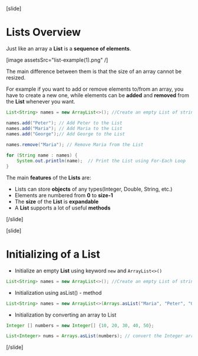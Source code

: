 [slide]

# Lists Overview

Just like an array а **List** is a **sequence of elements**.

[image assetsSrc="list-example(1).png" /]

The main difference between them is that the size of an array cannot be resized.

For example if you want to add or remove elements to/from an array, you have to create a new one, while elements can be **added** and **removed** from the **List** whenever you want.

```java live
List<String> names = new ArrayList<>(); //Create an empty List of strings

names.add("Peter"); // Add Peter to the List
names.add("Maria"); // Add Maria to the List
names.add("George");// Add George to the List
        
names.remove("Maria"); // Remove Maria from the List

for (String name : names) {
    System.out.println(name);  // Print the List using For-Each Loop
}

```
The main **features** of the **Lists** are:

- Lists can store **objects** of any types(Integer, Double, String, etc.)
- Elements are numbered from **0** to **size-1**
- The **size** of the **List** is **expandable**
- A **List** supports a lot of useful **methods**

[/slide]

[slide]
# Initializing of a List

- Initialize an empty **List** using keyword `new` and  `ArrayList<>()`

```java
List<String> names = new ArrayList<>(); //Create an empty List of strings
```
- Initialization using asList() - method 
```java
List<String> names = new ArrayList<>(Arrays.asList("Maria", "Peter", "George")); // Create a List of strings with 3 elements
```
- Initialization by converting an array to List

```java
Integer [] numbers = new Integer[] {10, 20, 30, 40, 50};

List<Integer> nums = Arrays.asList(numbers); // convert the Integer array into List
```


[/slide]